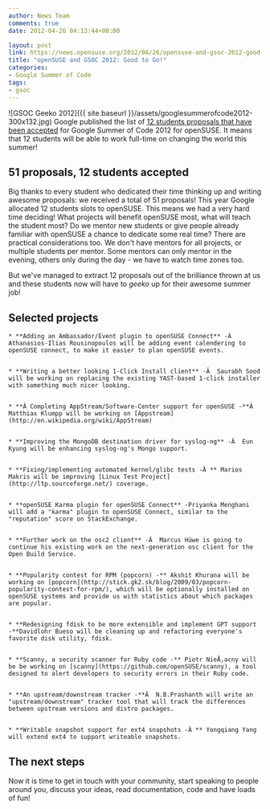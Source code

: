 ```yaml
---
author: News Team
comments: true
date: 2012-04-26 04:13:44+00:00

layout: post
link: https://news.opensuse.org/2012/04/26/opensuse-and-gsoc-2012-good-to-go/
title: "openSUSE and GSOC 2012: Good to Go!"
categories:
- Google Summer of Code
tags:
- gsoc
---
```



![GSOC Geeko 2012]({{ site.baseurl }}/assets/googlesummerofcode2012-300x132.jpg)
Google published the list of [12 students proposals that have been accepted](http://www.google-melange.com/gsoc/org/google/gsoc2012/opensuse) for Google Summer of Code 2012 for openSUSE. It means that 12 students will be able to work full-time on changing the world this summer!<!-- more -->





## 51 proposals, 12 students accepted




Big thanks to every student who dedicated their time thinking up and writing awesome proposals: we received a total of 51 proposals! This year Google allocated 12 students slots to openSUSE. This means we had a very hard time deciding! What projects will benefit openSUSE most, what will teach the student most? Do we mentor new students or give people already familiar with openSUSE a chance to dedicate some real time? There are practical considerations too. We don't have mentors for all projects, or multiple students per mentor. Some mentors can only mentor in the evening, others only during the day - we have to watch time zones too.




But we've managed to extract 12 proposals out of the brilliance thrown at us and these students now will have to _geeko_ up for their awesome summer job!





## Selected projects






	
    * **Adding an Ambassador/Event plugin to openSUSE Connect** -Â  Athanasios-Ilias Rousinopoulos will be adding event calendering to openSUSE connect, to make it easier to plan openSUSE events.

	
    * **Writing a better looking 1-Click Install client** -Â  Saurabh Sood will be working on replacing the existing YAST-based 1-click installer with something much nicer looking.

	
    * **Â Completing AppStream/Software-Center support for openSUSE -**Â  Matthias Klumpp will be working on [Appstream](http://en.wikipedia.org/wiki/AppStream)

	
    * **Improving the MongoDB destination driver for syslog-ng** -Â  Eun Kyung will be enhancing syslog-ng's Mongo support.

	
    * **Fixing/implementing automated kernel/glibc tests -Â ** Marios Makris will be improving [Linux Test Project](http://ltp.sourceforge.net/) coverage.

	
    * **openSUSE Karma plugin for openSUSE Connect** -Priyanka Menghani will add a "karma" plugin to openSUSE Connect, similar to the "reputation" score on StackExchange.

	
    * **Further work on the osc2 client** -Â  Marcus Hüwe is going to continue his existing work on the next-generation osc client for the Open Build Service.

	
    * **Popularity contest for RPM (popcorn) -** Akshit Khurana will be working on [popcorn](http://stick.gk2.sk/blog/2009/03/popcorn-popularity-contest-for-rpm/), which will be optionally installed on openSUSE systems and provide us with statistics about which packages are popular.

	
    * **Redesigning fdisk to be more extensible and implement GPT support -**Davidlohr Bueso will be cleaning up and refactoring everyone's favorite disk utility, fdisk.

	
    * **Scanny, a security scanner for Ruby code -** Piotr NieÅ‚acny will be be working on [scanny](https://github.com/openSUSE/scanny), a tool designed to alert developers to security errors in their Ruby code.

	
    * **An upstream/downstream tracker -**Â  N.B.Prashanth will write an "upstream/downstream" tracker tool that will track the differences between upstream versions and distro packages.

	
    * **Writable snapshot support for ext4 snapshots -Â ** Yongqiang Yang will extend ext4 to support writeable snapshots.





## The next steps


Now it is time to get in touch with your community, start speaking to people around you, discuss your ideas, read documentation, code and have loads of fun!		
